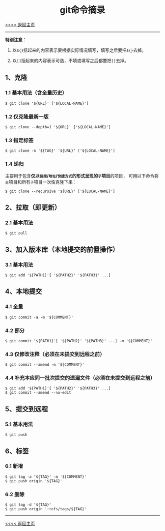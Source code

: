 <meta http-equiv="Content-Type" content="text/html; charset=utf-8">

# <center>git命令摘录</center>

[<<<< 返回主页](README.md?_blank)

---------------------------------------------------------------------------

**特别注意**：

1. 以`${}`括起来的内容表示要根据实际情况填写，填写之后要把`${}`去掉。

2. 以`[]`括起来的内容表示可选，不填或填写之后都要把`[]`去掉。

## 1、克隆

### 1.1 基本用法（含全量历史）

````
$ git clone '${URL}' ['${LOCAL-NAME}']
````

### 1.2 仅克隆最新一版

````
$ git clone --depth=1 '${URL}' ['${LOCAL-NAME}']
````

### 1.3 指定标签

````
$ git clone -b '${TAG}' '${URL}' ['${LOCAL-NAME}']
````

### 1.4 递归

主要用于包含**仅以`链接`/`地址`/`快捷方式`的形式呈现的`子`项目**的项目，
可用以下命令将`主`项目和所有`子`项目一次性克隆下来：

````
$ git clone --recursive '${URL}' ['${LOCAL-NAME}']
````

## 2、拉取（即更新）

### 2.1 基本用法

````
$ git pull
````

## 3、加入版本库（本地提交的前置操作）

### 3.1 基本用法

````
$ git add '${PATH1}'[ '${PATH2}' '${PATH3}' ...]
````

## 4、本地提交

### 4.1 全量

````
$ git commit -a -m '${COMMENT}'
````

### 4.2 部分

````
$ git commit '${PATH1}'[ '${PATH2}' '${PATH3}' ...] -m '${COMMENT}'
````

### 4.3 仅修改注释（必须在未提交到远程之前）

````
$ git commit --amend -m '${COMMENT}'
````

### 4.4 补充本应同一批次提交的遗漏文件（必须在未提交到远程之前）

````
$ git add '${PATH1}'[ '${PATH2}' '${PATH3}' ...]
$ git commit --amend --no-edit
````

## 5、提交到远程

### 5.1 基本用法

````
$ git push
````

## 6、标签

### 6.1 新增

````
$ git tag -a '${TAG}' -m '${COMMENT}'
$ git push origin '${TAG}'
````

### 6.2 删除

````
$ git tag -d '${TAG}'
$ git push origin ':refs/tags/${TAG}'
````

---------------------------------------------------------------------------

[<<<< 返回主页](README.md)

